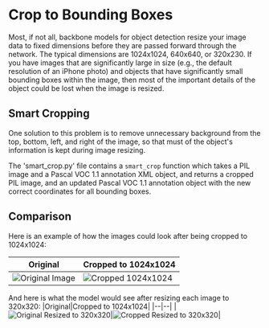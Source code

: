 # Crop to Bounding Boxes
Most, if not all, backbone models for object detection resize your image data to fixed dimensions before they are passed forward through the network. The typical dimensions are 1024x1024, 640x640, or 320x230. If you have images that are significantly large in size (e.g., the default resolution of an iPhone photo) and objects that have significantly small bounding boxes within the image, then most of the important details of the object could be lost when the image is resized.

## Smart Cropping
One solution to this problem is to remove unnecessary background from the top, bottom, left, and right of the image, so that must of the object's information is kept during image resizing.

The 'smart_crop.py' file contains a `smart_crop` function which takes a PIL image and a Pascal VOC 1.1 annotation XML object, and returns a cropped PIL image, and an updated Pascal VOC 1.1 annotation object with the new correct coordinates for all bounding boxes.

## Comparison
Here is an example of how the images could look after being cropped to 1024x1024:

|Original|Cropped to 1024x1024|
|--|--|
|![Original Image]("./original.jpeg")|![Cropped 1024x1024]("./cropped-1024.jpeg")|

And here is what the model would see after resizing each image to 320x320:
|Original|Cropped to 1024x1024|
|--|--|
|![Original Resized to 320x320]("./original-resized-320.jpeg")|![Cropped Resized to 320x320]("./cropped-resized-320.jpeg")|